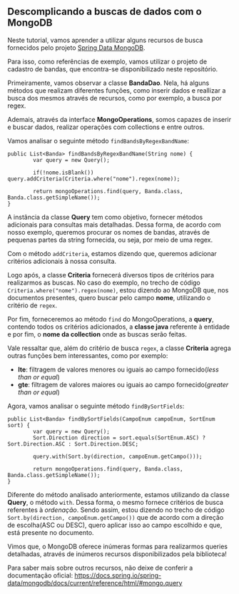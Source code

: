 

## Descomplicando a buscas de dados com o MongoDB

Neste tutorial, vamos aprender a utilizar alguns recursos de busca fornecidos pelo projeto 
[Spring Data MongoDB](https://docs.spring.io/spring-data/mongodb/docs/current/reference/html/#mongo.query).

Para isso, como referências de exemplo, vamos utilizar o projeto de cadastro de bandas, que encontra-se disponibilizado neste
repositório.

Primeiramente, vamos observar a classe **BandaDao**. Nela, há alguns métodos que realizam diferentes funções, como inserir dados e reallizar
a busca dos mesmos através de recursos, como por exemplo, a busca por regex.

Ademais, através da interface **MongoOperations**, somos capazes de inserir e buscar dados, realizar operações com collections e entre outros.

Vamos analisar o seguinte método ```findBandsByRegexBandName```:

```
public List<Banda> findBandsByRegexBandName(String nome) {
        var query = new Query();

        if(!nome.isBlank()) query.addCriteria(Criteria.where("nome").regex(nome));

        return mongoOperations.find(query, Banda.class, Banda.class.getSimpleName());
}
```

A instância da classe **Query** tem como objetivo, fornecer métodos adicionais para consultas mais detalhadas.
Dessa forma, de acordo com nosso exemplo, queremos procurar os nomes de bandas, através de pequenas partes da 
string fornecida, ou seja, por meio de uma regex. 

Com o método ````addCriteria````, estamos dizendo que, queremos adicionar critérios adicionais à nossa consulta.

Logo após, a classe **Criteria** fornecerá diversos tipos de critérios para realizarmos as buscas. No caso do exemplo,
no trecho de código ````Criteria.where("nome").regex(nome)````, estou dizendo ao MongoDB que, nos documentos presentes,
quero buscar pelo campo **nome**, utilizando o critério de ````regex````.

Por fim, forneceremos ao método ````find```` do MongoOperations, a **query**, contendo todos os critérios adicionados,
a **classe java** referente à entidade e por fim, o **nome da collection** onde as buscas serão feitas.

Vale ressaltar que, além do critério de busca ````regex````, a classe **Criteria** agrega outras funções bem interessantes, 
como por exemplo:
- **lte**: filtragem de valores menores ou iguais ao campo fornecido(_less than or equal_)
- **gte**: filtragem de valores maiores ou iguais ao campo fornecido(_greater than or equal_)

Agora, vamos analisar o seguinte método ```findBySortFields```:

```
public List<Banda> findBySortFields(CampoEnum campoEnum, SortEnum sort) {
        var query = new Query();
        Sort.Direction direction = sort.equals(SortEnum.ASC) ? Sort.Direction.ASC : Sort.Direction.DESC;

        query.with(Sort.by(direction, campoEnum.getCampo()));

        return mongoOperations.find(query, Banda.class, Banda.class.getSimpleName());
}
```

Diferente do método analisado anteriormente, estamos utilizando da classe **Query**, o método ````with````.
Dessa forma, o mesmo fornece critérios de busca referentes à _ordenação_. Sendo assim, estou dizendo no trecho de 
código ````Sort.by(direction, campoEnum.getCampo())```` que de acordo com a direção de escolha(ASC ou DESC), 
quero aplicar isso ao campo escolhido e que, está presente no documento.

Vimos que, o MongoDB oferece inúmeras formas para realizarmos queries detalhadas, através de inúmeros recursos
disponibilizados pela biblioteca!

Para saber mais sobre outros recursos, não deixe de conferir a documentação oficial:
https://docs.spring.io/spring-data/mongodb/docs/current/reference/html/#mongo.query

